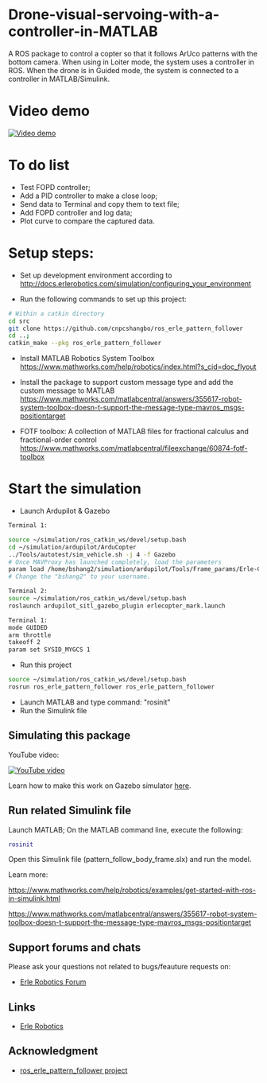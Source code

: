 # Drone-visual-servoing-with-a-controller-in-MATLAB
A ROS package to control a copter so that it follows ArUco patterns with the bottom camera. When using in Loiter mode, the system uses a controller in ROS. When the drone is in Guided mode, the system is connected to a controller in MATLAB/Simulink. 

# Video demo
[![Video demo](https://img.youtube.com/vi/e9FENWM6F0Q/0.jpg)](https://www.youtube.com/watch?v=e9FENWM6F0Q)

# To do list
* Test FOPD controller;
* Add a PID controller to make a close loop;
* Send data to Terminal and copy them to text file;
* Add FOPD controller and log data;
* Plot curve to compare the captured data.

# Setup steps:

* Set up development environment according to 
http://docs.erlerobotics.com/simulation/configuring_your_environment

* Run the following commands to set up this project:

```bash
# Within a catkin directory
cd src
git clone https://github.com/cnpcshangbo/ros_erle_pattern_follower
cd ..; 
catkin_make --pkg ros_erle_pattern_follower
```

* Install MATLAB Robotics System Toolbox
https://www.mathworks.com/help/robotics/index.html?s_cid=doc_flyout

* Install the package to support custom message type and add the custom message to MATLAB
https://www.mathworks.com/matlabcentral/answers/355617-robot-system-toolbox-doesn-t-support-the-message-type-mavros_msgs-positiontarget

* FOTF toolbox: A collection of MATLAB files for fractional calculus and fractional-order control
https://www.mathworks.com/matlabcentral/fileexchange/60874-fotf-toolbox

# Start the simulation
* Launch Ardupilot & Gazebo

```bash
Terminal 1:

source ~/simulation/ros_catkin_ws/devel/setup.bash
cd ~/simulation/ardupilot/ArduCopter
../Tools/autotest/sim_vehicle.sh -j 4 -f Gazebo
# Once MAVProxy has launched completely, load the parameters
param load /home/bshang2/simulation/ardupilot/Tools/Frame_params/Erle-Copter.param
# Change the "bshang2" to your username.

Terminal 2:
source ~/simulation/ros_catkin_ws/devel/setup.bash
roslaunch ardupilot_sitl_gazebo_plugin erlecopter_mark.launch

Terminal 1:
mode GUIDED
arm throttle
takeoff 2
param set SYSID_MYGCS 1
```

* Run this project

```bash
source ~/simulation/ros_catkin_ws/devel/setup.bash
rosrun ros_erle_pattern_follower ros_erle_pattern_follower
```
* Launch MATLAB and type command: "rosinit"
* Run the Simulink file

Simulating this package
------------------------
YouTube video:

[![YouTube video](http://img.youtube.com/vi/xNengdC0_8s/0.jpg)](http://www.youtube.com/watch?v=xNengdC0_8s)

Learn how to make this work on Gazebo simulator [here](http://docs.erlerobotics.com/simulation/vehicles/erle_copter/tutorial_5).

Run related Simulink file
---------------------
Launch MATLAB;
On the MATLAB command line, execute the following:
```matlab
rosinit
```
Open this Simulink file (pattern_follow_body_frame.slx) and run the model.

Learn more:

https://www.mathworks.com/help/robotics/examples/get-started-with-ros-in-simulink.html

https://www.mathworks.com/matlabcentral/answers/355617-robot-system-toolbox-doesn-t-support-the-message-type-mavros_msgs-positiontarget

Support forums and chats
------------------------

Please ask your questions not related to bugs/feauture requests on:
- [Erle Robotics Forum](http://forum.erlerobotics.com/)


Links
-----

  - [Erle Robotics](www.erlerobotics.com)
  
Acknowledgment
-----------------
  - [ros_erle_pattern_follower project](https://github.com/erlerobot/ros_erle_pattern_follower)
